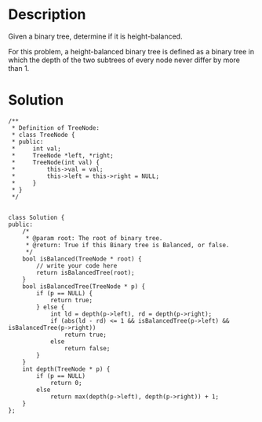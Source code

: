 # Description

Given a binary tree, determine if it is height-balanced.

For this problem, a height-balanced binary tree is defined as a binary tree in which the depth of the two subtrees of every node never differ by more than 1.

# Solution

```
/**
 * Definition of TreeNode:
 * class TreeNode {
 * public:
 *     int val;
 *     TreeNode *left, *right;
 *     TreeNode(int val) {
 *         this->val = val;
 *         this->left = this->right = NULL;
 *     }
 * }
 */


class Solution {
public:
    /*
     * @param root: The root of binary tree.
     * @return: True if this Binary tree is Balanced, or false.
     */
    bool isBalanced(TreeNode * root) {
        // write your code here
        return isBalancedTree(root);
    }
    bool isBalancedTree(TreeNode * p) {
        if (p == NULL) {
            return true;
        } else {
            int ld = depth(p->left), rd = depth(p->right);
            if (abs(ld - rd) <= 1 && isBalancedTree(p->left) && isBalancedTree(p->right))
                return true;
            else
                return false;
        }
    }
    int depth(TreeNode * p) {
        if (p == NULL)
            return 0;
        else
            return max(depth(p->left), depth(p->right)) + 1;
    }
};
```
